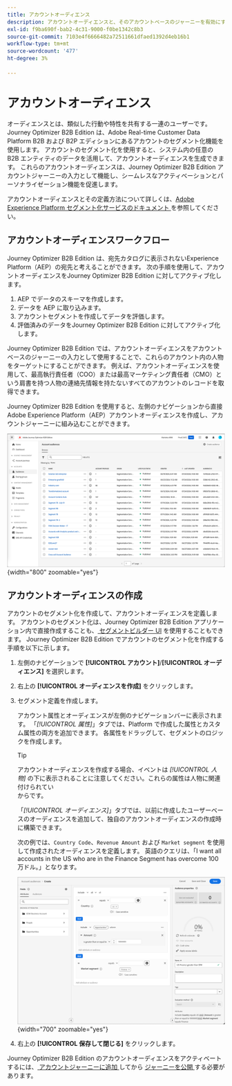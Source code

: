 ```yaml
---
title: アカウントオーディエンス
description: アカウントオーディエンスと、そのアカウントベースのジャーニーを有効にする方法について説明します。
exl-id: f9ba690f-bab2-4c31-9000-f0be1342c8b3
source-git-commit: 7103e4f6666482a72511661dfaed1392d4eb16b1
workflow-type: tm+mt
source-wordcount: '477'
ht-degree: 3%

---
```


# アカウントオーディエンス

オーディエンスとは、類似した行動や特性を共有する一連のユーザーです。Journey Optimizer B2B Edition は、Adobe Real-time Customer Data Platform B2B および B2P エディションにあるアカウントのセグメント化機能を使用します。 アカウントのセグメント化を使用すると、システム内の任意の B2B エンティティのデータを活用して、アカウントオーディエンスを生成できます。 これらのアカウントオーディエンスは、Journey Optimizer B2B Edition アカウントジャーニーの入力として機能し、シームレスなアクティベーションとパーソナライゼーション機能を促進します。

アカウントオーディエンスとその定義方法について詳しくは、[Adobe Experience Platform セグメント化サービスのドキュメント ](https://experienceleague.adobe.com/en/docs/experience-platform/segmentation/ui/account-audiences) を参照してください。

## アカウントオーディエンスワークフロー

Journey Optimizer B2B Edition は、宛先カタログに表示されないExperience Platform（AEP）の宛先と考えることができます。 次の手順を使用して、アカウントオーディエンスをJourney Optimizer B2B Edition に対してアクティブ化します。

1. AEP でデータのスキーマを作成します。
1. データを AEP に取り込みます。
1. アカウントセグメントを作成してデータを評価します。
1. 評価済みのデータをJourney Optimizer B2B Edition に対してアクティブ化します。

Journey Optimizer B2B Edition では、アカウントオーディエンスをアカウントベースのジャーニーの入力として使用することで、これらのアカウント内の人物をターゲットにすることができます。 例えば、アカウントオーディエンスを使用して、最高執行責任者（COO）または最高マーケティング責任者（CMO）という肩書を持つ人物の連絡先情報を持たないすべてのアカウントのレコードを取得できます。

Journey Optimizer B2B Edition を使用すると、左側のナビゲーションから直接Adobe Experience Platform（AEP）アカウントオーディエンスを作成し、アカウントジャーニーに組み込むことができます。

![ アカウントオーディエンスへのアクセス ](./assets/account-audiences-browse.png){width="800" zoomable="yes"}

## アカウントオーディエンスの作成

アカウントのセグメント化を作成して、アカウントオーディエンスを定義します。 アカウントのセグメント化は、Journey Optimizer B2B Edition アプリケーション内で直接作成することも、[ セグメントビルダー UI](https://experienceleague.adobe.com/en/docs/experience-platform/segmentation/ui/segment-builder) を使用することもできます。 Journey Optimizer B2B Edition でアカウントのセグメント化を作成する手順を以下に示します。

1. 左側のナビゲーションで **[!UICONTROL アカウント]**/**[!UICONTROL オーディエンス]** を選択します。

1. 右上の **[!UICONTROL オーディエンスを作成]** をクリックします。

1. セグメント定義を作成します。

   アカウント属性とオーディエンスが左側のナビゲーションバーに表示されます。 「_[!UICONTROL 属性]_」タブでは、Platform で作成した属性とカスタム属性の両方を追加できます。 各属性をドラッグして、セグメントのロジックを作成します。

   >[!TIP]
   >
   >アカウントオーディエンスを作成する場合、イベントは _[!UICONTROL 人物]_ の下に表示されることに注意してください。これらの属性は人物に関連付けられてい <br/> からです。
   >
   >「_[!UICONTROL オーディエンス]_」タブでは、以前に作成したユーザーベースのオーディエンスを追加して、独自のアカウントオーディエンスの作成時に構築できます。

   次の例では、`Country Code`、`Revenue Amount` および `Market segment` を使用して作成されたオーディエンスを定義します。 英語のクエリは、「I want all accounts in the US who are in the Finance Segment has overcome 100 万ドル。」となります。

   ![ アカウントオーディエンスセグメントビルダーの例 ](./assets/audience-segment-builder-US-finance-1M.png){width="700" zoomable="yes"}

1. 右上の **[!UICONTROL 保存して閉じる]** をクリックします。

Journey Optimizer B2B Edition のアカウントオーディエンスをアクティベートするには、[ アカウントジャーニーに追加 ](../journeys/journey-overview.md#add-the-account-audience-for-your-journey) してから [ ジャーニーを公開 ](../journeys/journey-overview.md) する必要があります。
